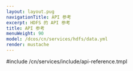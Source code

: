 ```yaml
---
layout: layout.pug
navigationTitle: API 参考
excerpt: HDFS 的 API 参考
title: API 参考
menuWeight: 90
model: /dcos/cn/services/hdfs/data.yml
render: mustache
---
```


#include /cn/services/include/api-reference.tmpl
